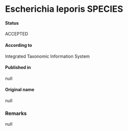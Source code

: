 Escherichia leporis SPECIES
=======

#### Status
ACCEPTED

#### According to
Integrated Taxonomic Information System

#### Published in
null

#### Original name
null

### Remarks
null